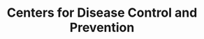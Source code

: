 ---
title: Centers for Disease Control and Prevention
organization: Global TravEpiNet Program and Travel Healthy Project
img: ./cdc.jpg
list: []
href: 'https://wwwnc.cdc.gov/travel/page/partners'
order: 2
---